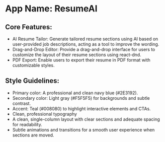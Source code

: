 # **App Name**: ResumeAI

## Core Features:

- AI Resume Tailor: Generate tailored resume sections using AI based on user-provided job descriptions, acting as a tool to improve the wording.
- Drag-and-Drop Editor: Provide a drag-and-drop interface for users to customize the layout of their resume sections using react-dnd.
- PDF Export: Enable users to export their resume in PDF format with customizable styles.

## Style Guidelines:

- Primary color: A professional and clean navy blue (#2E3192).
- Secondary color: Light gray (#F5F5F5) for backgrounds and subtle contrast.
- Accent: Teal (#008080) to highlight interactive elements and CTAs.
- Clean, professional typography
- A clean, single-column layout with clear sections and adequate spacing for readability.
- Subtle animations and transitions for a smooth user experience when sections are moved.